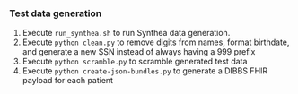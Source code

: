 ### Test data generation

1. Execute `run_synthea.sh` to run Synthea data generation.
2. Execute `python clean.py` to remove digits from names, format birthdate, and generate a new SSN instead of always having a 999 prefix
3. Execute `python scramble.py` to scramble generated test data
4. Execute `python create-json-bundles.py` to generate a DIBBS FHIR payload for each patient